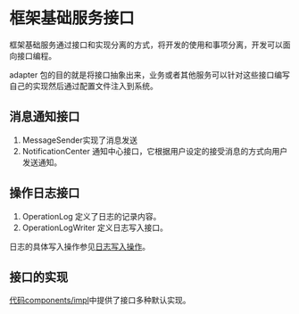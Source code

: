 # 框架基础服务接口

框架基础服务通过接口和实现分离的方式，将开发的使用和事项分离，开发可以面向接口编程。

adapter 包的目的就是将接口抽象出来，业务或者其他服务可以针对这些接口编写自己的实现然后通过配置文件注入到系统。

## 消息通知接口

1. MessageSender实现了消息发送
2. NotificationCenter 通知中心接口，它根据用户设定的接受消息的方式向用户发送通知。

## 操作日志接口

1. OperationLog 定义了日志的记录内容。
2. OperationLogWriter 定义日志写入接口。

日志的具体写入操作参见[日志写入操作](https://github.com/ndxt/centit-framework/tree/master/framework-core/src/main/java/com/centit/framework/operationlog)。

## 接口的实现

[代码components/impl](https://github.com/ndxt/centit-framework/tree/master/framework-core/src/main/java/com/centit/framework/components/impl)中提供了接口多种默认实现。